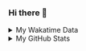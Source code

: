 ### Hi there 👋

<!--
**cdfmlr/cdfmlr** is a ✨ _special_ ✨ repository because its `README.md` (this file) appears on your GitHub profile.

Here are some ideas to get you started:

- 🔭 I’m currently working on ...
- 🌱 I’m currently learning ...
- 👯 I’m looking to collaborate on ...
- 🤔 I’m looking for help with ...
- 💬 Ask me about ...
- 📫 How to reach me: ...
- 😄 Pronouns: ...
- ⚡ Fun fact: ...
-->

<details>

<summary>My Wakatime Data</summary>

<!--START_SECTION:waka-->
![Lines of code](https://img.shields.io/badge/From%20Hello%20World%20I%27ve%20Written-6.2%20million%20lines%20of%20code-blue)

**🐱 My GitHub Data** 

> 📦 616.4 kB Used in GitHub's Storage 
 > 
> 🏆 278 Contributions in the Year 2023
 > 
> 🚫 Not Opted to Hire
 > 
> 📜 69 Public Repositories 
 > 
> 🔑 16 Private Repositories 
 > 
**I'm an Early 🐤** 

```text
🌞 Morning                205 commits         █████░░░░░░░░░░░░░░░░░░░░   19.47 % 
🌆 Daytime                431 commits         ██████████░░░░░░░░░░░░░░░   40.93 % 
🌃 Evening                410 commits         ██████████░░░░░░░░░░░░░░░   38.94 % 
🌙 Night                  7 commits           ░░░░░░░░░░░░░░░░░░░░░░░░░   00.66 % 
```
📅 **I'm Most Productive on Monday** 

```text
Monday                   181 commits         ████░░░░░░░░░░░░░░░░░░░░░   17.19 % 
Tuesday                  161 commits         ████░░░░░░░░░░░░░░░░░░░░░   15.29 % 
Wednesday                158 commits         ████░░░░░░░░░░░░░░░░░░░░░   15.00 % 
Thursday                 159 commits         ████░░░░░░░░░░░░░░░░░░░░░   15.10 % 
Friday                   143 commits         ███░░░░░░░░░░░░░░░░░░░░░░   13.58 % 
Saturday                 125 commits         ███░░░░░░░░░░░░░░░░░░░░░░   11.87 % 
Sunday                   126 commits         ███░░░░░░░░░░░░░░░░░░░░░░   11.97 % 
```


**I Mostly Code in Go** 

```text
Go                       21 repos            ███████░░░░░░░░░░░░░░░░░░   29.58 % 
Python                   16 repos            ██████░░░░░░░░░░░░░░░░░░░   22.54 % 
Vue                      5 repos             ██░░░░░░░░░░░░░░░░░░░░░░░   07.04 % 
TeX                      4 repos             █░░░░░░░░░░░░░░░░░░░░░░░░   05.63 % 
Lua                      1 repo              ░░░░░░░░░░░░░░░░░░░░░░░░░   01.41 % 
```




 Last Updated on 10/03/2023 01:45:07 UTC
<!--END_SECTION:waka-->

</details>

<details>
 
 <summary>My GitHub Stats</summary>

[![CDFMLR's github stats](https://github-readme-stats.vercel.app/api?username=cdfmlr&count_private=true&show_icons=true)](https://github.com/anuraghazra/github-readme-stats)

</details>
